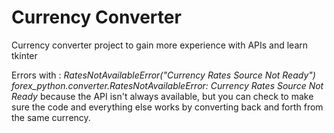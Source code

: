 # Currency Converter
Currency converter project to gain more experience with APIs and learn tkinter

Errors with : *RatesNotAvailableError("Currency Rates Source Not Ready") forex_python.converter.RatesNotAvailableError: Currency Rates Source Not Ready*
because the API isn't always available, but you can check to make sure the code and everything else works by converting back and forth from the same currency.
